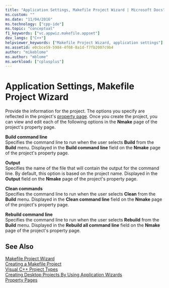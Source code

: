 ```yaml
---
title: "Application Settings, Makefile Project Wizard | Microsoft Docs"
ms.custom: ""
ms.date: "11/04/2016"
ms.technology: ["cpp-ide"]
ms.topic: "conceptual"
f1_keywords: ["vc.appwiz.makefile.appset"]
dev_langs: ["C++"]
helpviewer_keywords: ["Makefile Project Wizard, application settings"]
ms.assetid: e0cbce59-5984-4f68-8a1d-f7fb2007c9b4
author: "mikeblome"
ms.author: "mblome"
ms.workload: ["cplusplus"]
---
```

# Application Settings, Makefile Project Wizard
Provide the information for the project. The options you specify are reflected in the project's [property page](../ide/working-with-project-properties.md). Once you create the project, you can view and edit each of the following options in the **Nmake** page of the project's property page.  
  
 **Build command line**  
 Specifies the command line to run when the user selects **Build** from the **Build** menu. Displayed in the **Build command line** field on the **Nmake** page of the project's property page.  
  
 **Output**  
 Specifies the name of the file that will contain the output for the command line. By default, this option is based on the project name. Displayed in the **Output** field on the **Nmake** page of the project's property page.  
  
 **Clean commands**  
 Specifies the command line to run when the user selects **Clean** from the **Build** menu. Displayed in the **Clean command line** field on the **Nmake** page of the project's property page.  
  
 **Rebuild command line**  
 Specifies the command line to run when the user selects **Rebuild** from the **Build** menu. Displayed in the **Rebuild all command line** field on the **Nmake** page of the project's property page.  
  
## See Also  
 [Makefile Project Wizard](../ide/makefile-project-wizard.md)   
 [Creating a Makefile Project](../ide/creating-a-makefile-project.md)   
 [Visual C++ Project Types](../ide/visual-cpp-project-types.md)   
 [Creating Desktop Projects By Using Application Wizards](../ide/creating-desktop-projects-by-using-application-wizards.md)   
 [Property Pages](../ide/property-pages-visual-cpp.md)   
 